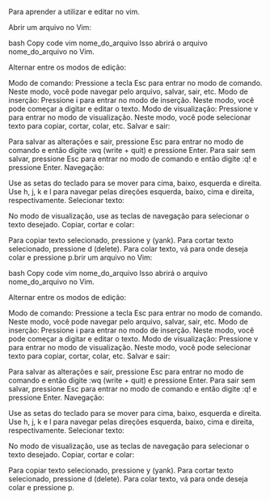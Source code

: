 Para aprender a utilizar e editar no vim.

Abrir um arquivo no Vim:

bash
Copy code
vim nome_do_arquivo
Isso abrirá o arquivo nome_do_arquivo no Vim.

Alternar entre os modos de edição:

Modo de comando: Pressione a tecla Esc para entrar no modo de comando. Neste modo, você pode navegar pelo arquivo, salvar, sair, etc.
Modo de inserção: Pressione i para entrar no modo de inserção. Neste modo, você pode começar a digitar e editar o texto.
Modo de visualização: Pressione v para entrar no modo de visualização. Neste modo, você pode selecionar texto para copiar, cortar, colar, etc.
Salvar e sair:

Para salvar as alterações e sair, pressione Esc para entrar no modo de comando e então digite :wq (write + quit) e pressione Enter.
Para sair sem salvar, pressione Esc para entrar no modo de comando e então digite :q! e pressione Enter.
Navegação:

Use as setas do teclado para se mover para cima, baixo, esquerda e direita.
Use h, j, k e l para navegar pelas direções esquerda, baixo, cima e direita, respectivamente.
Selecionar texto:

No modo de visualização, use as teclas de navegação para selecionar o texto desejado.
Copiar, cortar e colar:

Para copiar texto selecionado, pressione y (yank).
Para cortar texto selecionado, pressione d (delete).
Para colar texto, vá para onde deseja colar e pressione p.brir um arquivo no Vim:

bash
Copy code
vim nome_do_arquivo
Isso abrirá o arquivo nome_do_arquivo no Vim.

Alternar entre os modos de edição:

Modo de comando: Pressione a tecla Esc para entrar no modo de comando. Neste modo, você pode navegar pelo arquivo, salvar, sair, etc.
Modo de inserção: Pressione i para entrar no modo de inserção. Neste modo, você pode começar a digitar e editar o texto.
Modo de visualização: Pressione v para entrar no modo de visualização. Neste modo, você pode selecionar texto para copiar, cortar, colar, etc.
Salvar e sair:

Para salvar as alterações e sair, pressione Esc para entrar no modo de comando e então digite :wq (write + quit) e pressione Enter.
Para sair sem salvar, pressione Esc para entrar no modo de comando e então digite :q! e pressione Enter.
Navegação:

Use as setas do teclado para se mover para cima, baixo, esquerda e direita.
Use h, j, k e l para navegar pelas direções esquerda, baixo, cima e direita, respectivamente.
Selecionar texto:

No modo de visualização, use as teclas de navegação para selecionar o texto desejado.
Copiar, cortar e colar:

Para copiar texto selecionado, pressione y (yank).
Para cortar texto selecionado, pressione d (delete).
Para colar texto, vá para onde deseja colar e pressione p.
